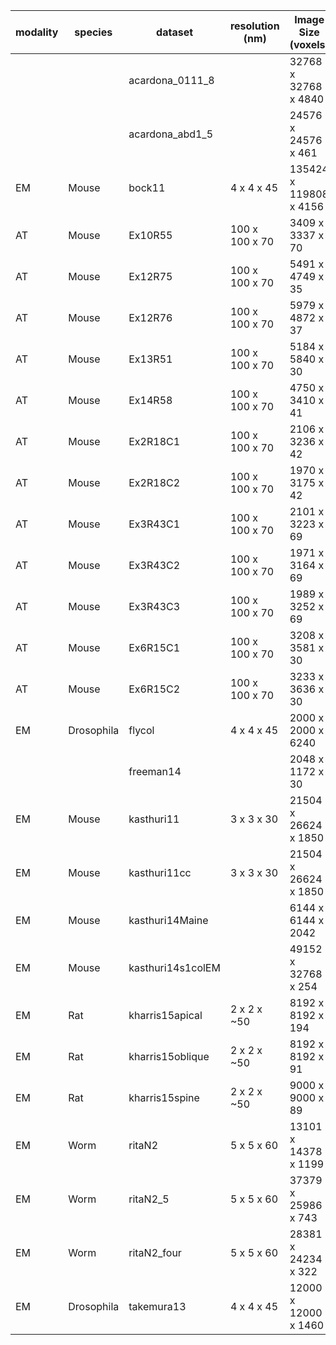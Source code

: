 | modality|species|dataset|resolution (nm)|Image Size (voxels)|Number of Channels|Time|reference |
| -----|-----|-----|-----|-----|-----|-----|----- |
| ||acardona_0111_8||32768 x 32768 x 4840|1|0| |
| ||acardona_abd1_5||24576 x 24576 x 461|1|0| |
| EM|Mouse|bock11|4 x 4 x 45|135424 x 119808 x 4156|1|0|[nature.com/nature/journal/v47...](http://www.nature.com/nature/journal/v471/n7337/full/nature09802.html) |
| AT|Mouse|Ex10R55|100 x 100 x 70|3409 x 3337 x 70|29|0|[nature.com/articles/sdata2014...](http://www.nature.com/articles/sdata201446) |
| AT|Mouse|Ex12R75|100 x 100 x 70|5491 x 4749 x 35|21|0|[nature.com/articles/sdata2014...](http://www.nature.com/articles/sdata201446) |
| AT|Mouse|Ex12R76|100 x 100 x 70|5979 x 4872 x 37|21|0|[nature.com/articles/sdata2014...](http://www.nature.com/articles/sdata201446) |
| AT|Mouse|Ex13R51|100 x 100 x 70|5184 x 5840 x 30|21|0|[nature.com/articles/sdata2014...](http://www.nature.com/articles/sdata201446) |
| AT|Mouse|Ex14R58|100 x 100 x 70|4750 x 3410 x 41|26|0|[nature.com/articles/sdata2014...](http://www.nature.com/articles/sdata201446) |
| AT|Mouse|Ex2R18C1|100 x 100 x 70|2106 x 3236 x 42|25|0|[nature.com/articles/sdata2014...](http://www.nature.com/articles/sdata201446) |
| AT|Mouse|Ex2R18C2|100 x 100 x 70|1970 x 3175 x 42|25|0|[nature.com/articles/sdata2014...](http://www.nature.com/articles/sdata201446) |
| AT|Mouse|Ex3R43C1|100 x 100 x 70|2101 x 3223 x 69|26|0|[nature.com/articles/sdata2014...](http://www.nature.com/articles/sdata201446) |
| AT|Mouse|Ex3R43C2|100 x 100 x 70|1971 x 3164 x 69|26|0|[nature.com/articles/sdata2014...](http://www.nature.com/articles/sdata201446) |
| AT|Mouse|Ex3R43C3|100 x 100 x 70|1989 x 3252 x 69|26|0|[nature.com/articles/sdata2014...](http://www.nature.com/articles/sdata201446) |
| AT|Mouse|Ex6R15C1|100 x 100 x 70|3208 x 3581 x 30|21|0|[nature.com/articles/sdata2014...](http://www.nature.com/articles/sdata201446) |
| AT|Mouse|Ex6R15C2|100 x 100 x 70|3233 x 3636 x 30|21|0|[nature.com/articles/sdata2014...](http://www.nature.com/articles/sdata201446) |
| EM|Drosophila|flycol|4 x 4 x 45|2000 x 2000 x 6240|1|0| |
| ||freeman14||2048 x 1172 x 30|1|99| |
| EM|Mouse|kasthuri11|3 x 3 x 30|21504 x 26624 x 1850|1|0|[sciencedirect.com/science/art...](http://www.sciencedirect.com/science/article/pii/S0092867415008247) |
| EM|Mouse|kasthuri11cc|3 x 3 x 30|21504 x 26624 x 1850|1|0|[sciencedirect.com/science/art...](http://www.sciencedirect.com/science/article/pii/S0092867415008247) |
| EM|Mouse|kasthuri14Maine||6144 x 6144 x 2042|1|0|[sciencedirect.com/science/art...](http://www.sciencedirect.com/science/article/pii/S0092867415008247) |
| EM|Mouse|kasthuri14s1colEM||49152 x 32768 x 254|1|0|[sciencedirect.com/science/art...](http://www.sciencedirect.com/science/article/pii/S0092867415008247) |
| EM|Rat|kharris15apical|2 x 2 x ~50|8192 x 8192 x 194|1|0|[ncbi.nlm.nih.gov/pubmed/26347...](http://www.ncbi.nlm.nih.gov/pubmed/26347348) |
| EM|Rat|kharris15oblique|2 x 2 x ~50|8192 x 8192 x 91|1|0|[ncbi.nlm.nih.gov/pubmed/26347...](http://www.ncbi.nlm.nih.gov/pubmed/26347348) |
| EM|Rat|kharris15spine|2 x 2 x ~50|9000 x 9000 x 89|1|0|[ncbi.nlm.nih.gov/pubmed/26347...](http://www.ncbi.nlm.nih.gov/pubmed/26347348) |
| EM|Worm|ritaN2|5 x 5 x 60|13101 x 14378 x 1199|2|0|[wormatlas.org/ver1/MoW_built0...](http://www.wormatlas.org/ver1/MoW_built0.92/toc.html) |
| EM|Worm|ritaN2_5|5 x 5 x 60|37379 x 25986 x 743|2|0|[wormatlas.org/ver1/MoW_built0...](http://www.wormatlas.org/ver1/MoW_built0.92/toc.html) |
| EM|Worm|ritaN2_four|5 x 5 x 60|28381 x 24234 x 322|2|0|[wormatlas.org/ver1/MoW_built0...](http://www.wormatlas.org/ver1/MoW_built0.92/toc.html) |
| EM|Drosophila|takemura13|4 x 4 x 45|12000 x 12000 x 1460|1|0|[nature.com/nature/journal/v50...](http://www.nature.com/nature/journal/v500/n7461/full/nature12450.html#/semi-automated-connectome-reconstruction) |
